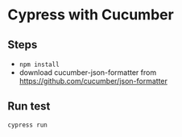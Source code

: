# Cypress with Cucumber

## Steps

- `npm install`
- download cucumber-json-formatter from https://github.com/cucumber/json-formatter

## Run test
`cypress run`